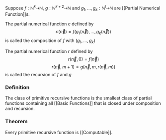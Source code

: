 Suppose $f:\mathbb{N}^{k}\dashrightarrow \mathbb{N}$, $g:\mathbb{N}^{k+2}\dashrightarrow \mathbb{N}$ 
and $g_{1},\dots,g_{k}:\mathbb{N}^{l}\dashrightarrow \mathbb{N}$ 
are [[Partial Numerical Function]]s.

The partial numerical function $c$ defined by
$$
c(\vec{n})=f(g_{1}(\vec{n}),\dots,g_{k}(\vec{n}))
$$
is called the composition of $f$ with $(g_{1},\dots,g_{k})$

The partial numerical function $r$ defined by
$$
r(\vec{n},0)=f(\vec{n})
$$
$$
r(\vec{n},m+1)=g(\vec{n},m,r(\vec{n},m))
$$
is called the recursion of $f$ and $g$

### Definition
The class of primitive recursive functions is 
the smallest class of partial functions containing all [[Basic Functions]] 
that is closed under composition and recursion.

### Theorem
Every primitive recursive function is [[Computable]].